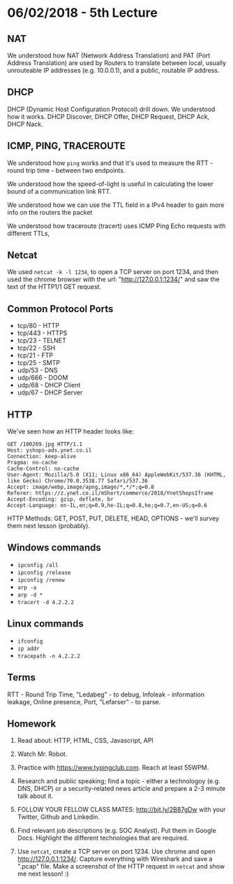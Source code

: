 # 06/02/2018 - 5th Lecture

## NAT

We understood how NAT (Network Address Translation) and PAT
(Port Address Translation) are used by Routers to translate between
local, usually unrouteable IP addresses (e.g. 10.0.0.1), and a public,
routable IP address.


## DHCP

DHCP (Dynamic Host Configuration Protocol) drill down. We understood how it
works. DHCP Discover, DHCP Offer, DHCP Request, DHCP Ack, DHCP Nack.


## ICMP, PING, TRACEROUTE

We understood how `ping` works and that it's used to measure the RTT -
round trip time - between two endpoints.

We understood how the speed-of-light is useful in calculating the lower bound
of a communication link RTT.

We understood how we can use the TTL field in a IPv4 header to gain more info
on the routers the packet

We understood how traceroute (tracert) uses ICMP Ping Echo requests with
different TTLs,


## Netcat

We used `netcat -k -l 1234`, to open a TCP server on port 1234, and then
used the chrome browser with the url: "http://127.0.0.1:1234/" and saw
the text of the HTTP1/1 GET request.


## Common Protocol Ports

- tcp/80 - HTTP
- tcp/443 - HTTPS
- tcp/23 - TELNET
- tcp/22 - SSH
- tcp/21 - FTP
- tcp/25 - SMTP
- udp/53 - DNS
- udp/666 - DOOM
- udp/68 - DHCP Client
- udp/67 - DHCP Server


## HTTP

We've seen how an HTTP header looks like:

```
GET /100269.jpg HTTP/1.1
Host: yshops-ads.ynet.co.il
Connection: keep-alive
Pragma: no-cache
Cache-Control: no-cache
User-Agent: Mozilla/5.0 (X11; Linux x86_64) AppleWebKit/537.36 (KHTML, like Gecko) Chrome/70.0.3538.77 Safari/537.36
Accept: image/webp,image/apng,image/*,*/*;q=0.8
Referer: https://z.ynet.co.il/mShort/commerce/2018/YnetShopsIframe
Accept-Encoding: gzip, deflate, br
Accept-Language: en-IL,en;q=0.9,he-IL;q=0.8,he;q=0.7,en-US;q=0.6
```

HTTP Methods: GET, POST, PUT, DELETE, HEAD, OPTIONS - we'll survey them
next lesson (probably).


## Windows commands

- `ipconfig /all`
- `ipconfig /release`
- `ipconfig /renew`
- `arp -a`
- `arp -d *`
- `tracert -d 4.2.2.2`


## Linux commands

- `ifconfig`
- `ip addr`
- `tracepath -n 4.2.2.2`


## Terms

RTT - Round Trip Time, "Ledabeg" - to debug, Infoleak - information leakage,
Online presence, Port, "Lefarser" - to parse.


## Homework

1. Read about: HTTP, HTML, CSS, Javascript, API

2. Watch Mr. Robot.

3. Practice with https://www.typingclub.com. Reach at least 55WPM.

4. Research and public speaking; find a topic - either a technologoy (e.g. DNS, DHCP)
or a security-related news article and prepare a 2-3 minute talk about it.

5. FOLLOW YOUR FELLOW CLASS MATES: http://bit.ly/2B87gDw with your Twitter, Github and Linkedin.

6. Find relevant job descriptions (e.g. SOC Analyst). Put them in Google Docs.
Highlight the different technologies that are required.

7. Use `netcat`, create a TCP server on port 1234. Use chrome and open
http://127.0.0.1:1234/. Capture everything with Wireshark and save a ".pcap"
file. Make a screenshot of the HTTP request in `netcat` and show me next
lesson! :)
